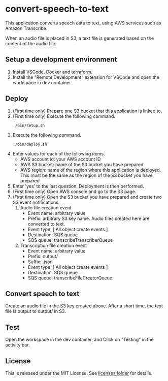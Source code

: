 # convert-speech-to-text

This application converts speech data to text, using AWS services such as Amazon Transcribe.

When an audio file is placed in S3, a text file is generated based on the content of the audio file.

## Setup a development environment

1. Install VSCode, Docker and terraform.
2. Install the "Remote Development" extension for VSCode and open the workspace in dev container.

## Deploy

1. (First time only) Prepare one S3 bucket that this application is linked to.
2. (First time only) Execute the following command.
   ```
   ./bin/setup.sh
   ```
3. Execute the following command.
   ```
   ./bin/deploy.sh
   ```
4. Enter values for each of the following items.
   - AWS account id: your AWS account ID
   - AWS S3 bucket: name of the S3 bucket you have prepared
   - AWS region: name of the region where this application is deployed. This must be the same as the region of the S3 bucket you have prepared
5. Enter 'yes' to the last question. Deployment is then performed.
6. (First time only) Open AWS console and go to the S3 page.
7. (First time only) Open the S3 bucket you have prepared and create two S3 event notifications.
   1. Audio file creation event
      - Event name: arbitrary value
      - Prefix: arbitrary S3 key name. Audio files created here are converted to text.
      - Event type: [ All object create events ]
      - Destination: SQS queue
      - SQS queue: transcribeTranscriberQueue
   2. Transcription file creation event
      - Event name: arbitrary value
      - Prefix: output/
      - Suffix: .json
      - Event type: [ All object create events ]
      - Destination: SQS queue
      - SQS queue: transcribeFileCreatorQueue

## Convert speech to text

Create an audio file in the S3 key created above. After a short time, the text file is output to output/ in S3.

## Test

Open the workspace in the dev container, and Click on "Testing" in the activity bar.

## License

This is released under the MIT License. See [licenses folder](./licenses) for details.

